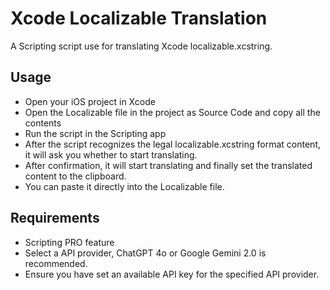 # Xcode Localizable Translation

A Scripting script use for translating Xcode localizable.xcstring.

## Usage

- Open your iOS project in Xcode
- Open the Localizable file in the project as Source Code and copy all the contents
- Run the script in the Scripting app
- After the script recognizes the legal localizable.xcstring format content, it will ask you whether to start translating.
- After confirmation, it will start translating and finally set the translated content to the clipboard.
- You can paste it directly into the Localizable file.

## Requirements

- Scripting PRO feature
- Select a API provider, ChatGPT 4o or Google Gemini 2.0 is recommended.
- Ensure you have set an available API key for the specified API provider.